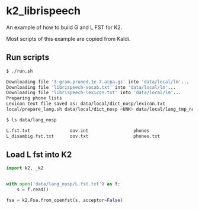 # k2_librispeech
An example of how to build G and L FST for K2.

Most scripts of this example are copied from Kaldi.

## Run scripts
```bash
$ ./run.sh

Downloading file '3-gram.pruned.1e-7.arpa.gz' into 'data/local/lm'...
Downloading file 'librispeech-vocab.txt' into 'data/local/lm'...
Downloading file 'librispeech-lexicon.txt' into 'data/local/lm'...
Preparing phone lists
Lexicon text file saved as: data/local/dict_nosp/lexicon.txt
local/prepare_lang.sh data/local/dict_nosp <UNK> data/local/lang_tmp_nosp data/lang_nosp
```

```bash
$ ls data/lang_nosp

L.fst.txt               oov.int                 phones                  words.txt
L_disambig.fst.txt      oov.txt                 phones.txt
```

## Load L fst into K2
```python
import k2, _k2


with open('data/lang_nosp/L.fst.txt') as f:
    s = f.read()

fsa = k2.Fsa.from_openfst(s, acceptor=False)
```
